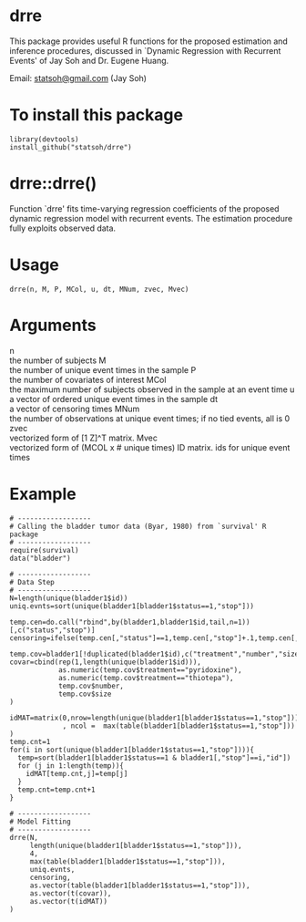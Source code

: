 # drre
This package provides useful R functions for the proposed estimation and inference procedures, discussed in `Dynamic Regression with Recurrent Events' of Jay Soh and Dr. Eugene Huang.

Email: statsoh@gmail.com (Jay Soh)


# To install this package
```
library(devtools)
install_github("statsoh/drre")
```

# drre::drre()
Function `drre' fits time-varying regression coefficients of the proposed dynamic regression model with recurrent events. The  estimation procedure fully exploits observed data.
# Usage
```
drre(n, M, P, MCol, u, dt, MNum, zvec, Mvec)
```
# Arguments
n	
the number of subjects
M	
the number of unique event times in the sample
P	
the number of covariates of interest
MCol	
the maximum number of subjects observed in the sample at an event time
u	
a vector of ordered unique event times in the sample
dt	
a vector of censoring times
MNum	
the number of observations at unique event times; if no tied events, all is 0
zvec	
vectorized form of [1 Z]^T matrix.
Mvec	
vectorized form of (MCOL x # unique times) ID matrix. ids for unique event times

# Example
```
# ------------------
# Calling the bladder tumor data (Byar, 1980) from `survival' R package
# ------------------
require(survival)
data("bladder")

# ------------------
# Data Step
# ------------------
N=length(unique(bladder1$id))
uniq.evnts=sort(unique(bladder1[bladder1$status==1,"stop"]))

temp.cen=do.call("rbind",by(bladder1,bladder1$id,tail,n=1))[,c("status","stop")]
censoring=ifelse(temp.cen[,"status"]==1,temp.cen[,"stop"]+.1,temp.cen[,"stop"])

temp.cov=bladder1[!duplicated(bladder1$id),c("treatment","number","size")]
covar=cbind(rep(1,length(unique(bladder1$id))),
            as.numeric(temp.cov$treatment=="pyridoxine"),
            as.numeric(temp.cov$treatment=="thiotepa"),
            temp.cov$number,
            temp.cov$size
)

idMAT=matrix(0,nrow=length(unique(bladder1[bladder1$status==1,"stop"]))
             , ncol =  max(table(bladder1[bladder1$status==1,"stop"]))
)
temp.cnt=1
for(i in sort(unique(bladder1[bladder1$status==1,"stop"]))){
  temp=sort(bladder1[bladder1$status==1 & bladder1[,"stop"]==i,"id"])
  for (j in 1:length(temp)){
    idMAT[temp.cnt,j]=temp[j]
  }
  temp.cnt=temp.cnt+1
}

# ------------------
# Model Fitting
# ------------------
drre(N,
     length(unique(bladder1[bladder1$status==1,"stop"])),
     4,
     max(table(bladder1[bladder1$status==1,"stop"])),
     uniq.evnts,
     censoring,
     as.vector(table(bladder1[bladder1$status==1,"stop"])),
     as.vector(t(covar)),
     as.vector(t(idMAT))
)
```
